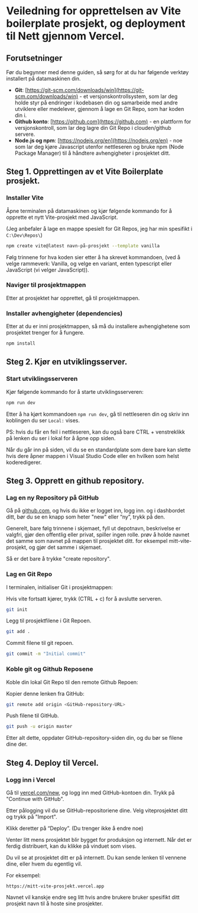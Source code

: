 
# Veiledning for opprettelsen av Vite boilerplate prosjekt, og deployment til Nett gjennom Vercel.

## Forutsetninger

Før du begynner med denne guiden, så sørg for at du har følgende verktøy installert på datamaskinen din.

- **Git**: [https://git-scm.com/downloads/win](https://git-scm.com/downloads/win) - et versjonskontrollsystem, som lar deg holde styr på endringer i kodebasen din og samarbeide med andre utviklere eller medelever, gjennom å lage en Git Repo, som har koden din i.
- **Github konto**: [https://github.com](https://github.com) - en plattform for versjonskontroll, som lar deg lagre din Git Repo i clouden/github servere.
- **Node.js og npm**: [https://nodejs.org/en](https://nodejs.org/en) - noe som lar deg kjøre Javascript utenfor nettleseren og bruke npm (Node Package Manager) til å håndtere avhengigheter i prosjektet ditt.

## Steg 1. Opprettingen av et Vite Boilerplate prosjekt.

### Installer Vite

Åpne terminalen på datamaskinen og kjør følgende kommando for å opprette et nytt Vite-prosjekt med JavaScript.

(Jeg anbefaler å lage en mappe spesielt for Git Repos, jeg har min spesifikt i `C:\Dev\Repos\`)

```bash
npm create vite@latest navn-på-prosjekt --template vanilla
```

Følg trinnene for hva koden sier etter å ha skrevet kommandoen, (ved å velge rammeverk: Vanilla, og velge en variant, enten typescript eller JavaScript (vi velger JavaScript)).

### Naviger til prosjektmappen

Etter at prosjektet har opprettet, gå til prosjektmappen.

### Installer avhengigheter (dependencies)

Etter at du er inni prosjektmappen, så må du installere avhengighetene som prosjektet trenger for å fungere.

```bash
npm install
```

## Steg 2. Kjør en utviklingsserver.

### Start utviklingsserveren

Kjør følgende kommando for å starte utviklingsserveren:

```bash
npm run dev
```

Etter å ha kjørt kommandoen `npm run dev`, gå til nettleseren din og skriv inn koblingen du ser `Local:` vises.

PS: hvis du får en feil i nettleseren, kan du også bare CTRL + venstreklikk på lenken du ser i lokal for å åpne opp siden.

Når du går inn på siden, vil du se en standardplate som dere bare kan slette hvis dere åpner mappen i Visual Studio Code eller en hvilken som helst koderedigerer.

## Steg 3. Opprett en github repository.

### Lag en ny Repository på GitHub

Gå på [github.com](https://github.com), og hvis du ikke er logget inn, logg inn. og i dashbordet ditt, bør du se en knapp som heter "new" eller “ny”, trykk på den.

Generelt, bare følg trinnene i skjemaet, fyll ut depotnavn, beskrivelse er valgfri, gjør den offentlig eller privat, spiller ingen rolle. prøv å holde navnet det samme som navnet på mappen til prosjektet ditt. for eksempel mitt-vite-prosjekt, og gjør det samme i skjemaet.

Så er det bare å trykke "create repository".

### Lag en Git Repo

I terminalen, initialiser Git i prosjektmappen:

Hvis vite fortsatt kjører, trykk (CTRL + c) for å avslutte serveren.

```bash
git init
```

Legg til prosjektfilene i Git Repoen.

```bash
git add .
```

Commit filene til git repoen.

```bash
git commit -m "Initial commit"
```

### Koble git og Github Reposene

Koble din lokal Git Repo til den remote Github Repoen:

Kopier denne lenken fra GitHub:

```bash
git remote add origin <GitHub-repository-URL>
```

Push filene til GitHub.

```bash
git push -u origin master
```

Etter alt dette, oppdater GitHub-repository-siden din, og du bør se filene dine der.

## Steg 4. Deploy til Vercel.

### Logg inn i Vercel

Gå til [vercel.com/new](https://vercel.com/new), og logg inn med GitHub-kontoen din. Trykk på "Continue with GitHub".

Etter pålogging vil du se GitHub-repositoriene dine. Velg viteprosjektet ditt og trykk på "Import".

Klikk deretter på “Deploy”. (Du trenger ikke å endre noe)

Venter litt mens prosjektet blir bygget for produksjon og internett. Når det er ferdig distribuert, kan du klikke på vinduet som vises.

Du vil se at prosjektet ditt er på internett. Du kan sende lenken til vennene dine, eller hvem du egentlig vil. 

For eksempel:

```
https://mitt-vite-prosjekt.vercel.app
```

Navnet vil kanskje endre seg litt hvis andre brukere bruker spesifikt ditt prosjekt navn til å hoste sine prosjekter.
